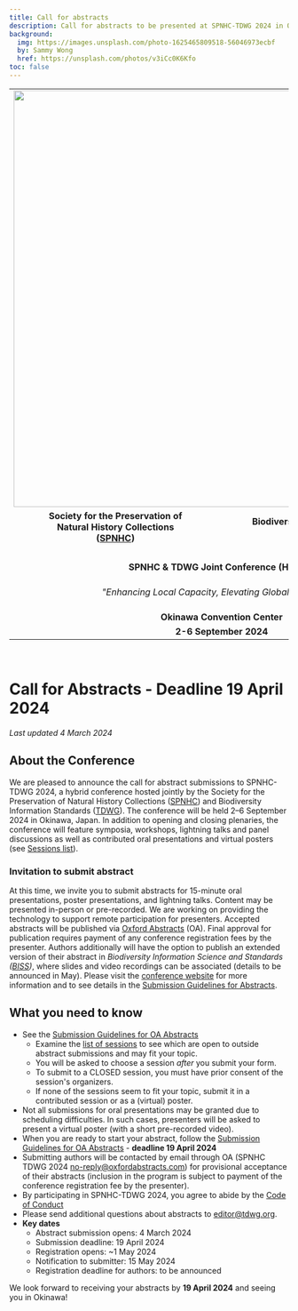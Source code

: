```yaml
---
title: Call for abstracts
description: Call for abstracts to be presented at SPNHC-TDWG 2024 in Okinawa, Japan, 2–6 September. Deadline 19 April 2024.
background:
  img: https://images.unsplash.com/photo-1625465809518-56046973ecbf
  by: Sammy Wong
  href: https://unsplash.com/photos/v3iCc0K6Kfo
toc: false
---
```


<table style="width: 100%; border-collapse: collapse;" border="0">
<tbody>
<tr style="height: 234px;">
 <td colspan="2" style="width: 100%; text-align: center"><img src="https://static.tdwg.org/conferences/2024/images/spnhc-tdwg-2024-logo-w-credit-line.png" 
     width="750">
 </td>
</tr>
<tr>
<td style="text-align: center; width: 50%;"><strong>Society for the Preservation of</strong><br /><strong>Natural History Collections<br />(<a href="https://www.spnhc.org">SPNHC</a>)</strong></td>
<td style="text-align: center; width: 50%;"><strong>Biodiversity Information Standards</strong><br /><strong>(<a href="https://www.tdwg.org/">TDWG</a>)</strong></td>
</tr>
<tr>
<td style="text-align: center; width: 100%;" colspan="2">&nbsp;</td>
</tr>
<tr style="height: 18px;">
<td style="text-align: center; height: 18px; width: 100%;" colspan="2"><strong>SPNHC &amp; TDWG Joint Conference (Hybrid)</strong></td>
</tr>
 <tr>
  <td style="text-align: center; width: 100%; height: 4em;" colspan="2"><i>&quot;Enhancing Local Capacity, Elevating Global Standards.&quot;</i></td>
 </tr>
<tr style="height: 18px;">
<td style="width: 100%; text-align: center; height: 18px;" colspan="2"><strong>Okinawa Convention Center</strong></td>
</tr>
<tr style="height: 18px;">
<td style="text-align: center; height: 18px; width: 100%;" colspan="2"><strong>2-6 September 2024</strong></td>
</tr>
</tbody>
</table>

<p>&nbsp;</p>

# Call for Abstracts - Deadline 19 April 2024

_Last updated 4 March 2024_

## About the Conference

We are pleased to announce the call for abstract submissions to SPNHC-TDWG 2024, a hybrid conference hosted jointly by the Society for the Preservation of Natural History Collections ([SPNHC](https://spnhc.org/)) and Biodiversity Information Standards ([TDWG](https://tdwg.org/)). The conference will be held 2–6 September 2024 in Okinawa, Japan. In addition to opening and closing plenaries, the conference will feature symposia, workshops, lightning talks and panel discussions as well as contributed oral presentations and virtual posters (see [Sessions list](https://www.tdwg.org/conferences/2024/sessions/)).

### Invitation to submit abstract

At this time, we invite you to submit abstracts for 15-minute oral presentations, poster presentations, and lightning talks. Content may be presented in-person or pre-recorded. We are working on providing the technology to support remote participation for presenters. Accepted abstracts will be published via [Oxford Abstracts](https://virtual.oxfordabstracts.com/#/event/6771/homepage) (OA). Final approval for publication requires payment of any conference registration fees by the presenter. Authors additionally will have the option to publish an extended version of their abstract in _Biodiversity Information Science and Standards ([BISS](https://biss.pensoft.net/collections/))_, where slides and video recordings can be associated (details to be announced in May). Please visit the [conference website](https://www.tdwg.org/conferences/2024/) for more information and to see details in the [Submission Guidelines for Abstracts](https://tdwg.org/conferences/2024/oa-abstract-submission-guidelines).

## What you need to know

- See the [Submission Guidelines for OA Abstracts](https://tdwg.org/conferences/2024/oa-abstract-submission-guidelines)
  - Examine the [list of sessions](https://www.tdwg.org/conferences/2024/sessions/) to see which are open to outside abstract submissions and may fit your topic. 
  - You will be asked to choose a session _after_ you submit your form.
  - To submit to a CLOSED session, you must have prior consent of the session's organizers.
  - If none of the sessions seem to fit your topic, submit it in a contributed session or as a (virtual) poster.
- Not all submissions for oral presentations may be granted due to scheduling difficulties. In such cases, presenters will be asked to present a virtual poster (with a short pre-recorded video).
- When you are ready to start your abstract, follow the [Submission Guidelines for OA Abstracts](https://tdwg.org/conferences/2024/oa-abstract-submission-guidelines) - **deadline 19 April 2024**
- Submitting authors will be contacted by email through OA (SPNHC TDWG 2024 <no-reply@oxfordabstracts.com>) for provisional acceptance of their abstracts (inclusion in the program is subject to payment of the conference registration fee by the presenter). 
- By participating in SPNHC-TDWG 2024, you agree to abide by the [Code of Conduct](https://www.tdwg.org/conferences/2024/code-of-conduct/)
- Please send additional questions about abstracts to [editor@tdwg.org](mailto:editor@tdwg.org).
- **Key dates**
  - Abstract submission opens: 4 March 2024 
  - Submission deadline: 19 April 2024 
  - Registration opens: ~1 May 2024
  - Notification to submitter: 15 May 2024
  - Registration deadline for authors: to be announced
 
We look forward to receiving your abstracts by **19 April 2024** and seeing you in Okinawa!




